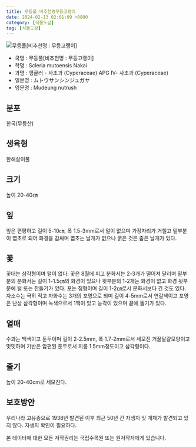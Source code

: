 ```yaml
---
title: 무등풀_비추천명무등고랭이
date: 2024-02-13 02:01:09 +0800
category: [식물도감]
tag: [식물도감]
---
```




![무등풀[비추천명 : 무등고랭이]](/fileUpload/plants/basic/Cyperaceae/Scleria/5605/6_th2.JPG)
- 국명 : 무등풀[비추천명 : 무등고랭이]
- 학명 : Scleria mutoensis Nakai
- 과명 : 앵글러 - 사초과 (Cyperaceae) APG Ⅳ- 사초과 (Cyperaceae)
- 일본명 : ムトウサンシンジュガヤ
- 영문명 : Mudeung nutrush


## 분포
한국(무등산) 
## 생육형
한해살이풀 
## 크기
높이 20-40㎝
## 잎
잎은 편평하고 길이 5-10㎝, 폭 1.5-3mm로서 털이 없으며 가장자리가 거칠고 밑부분이 엽초로 되어 화경을 감싸며 엽초는 날개가 없으나 굵은 것은 좁은 날개가 있다.
## 꽃
꽃대는 삼각형이며 털이 없다. 꽃은 8월에 피고 분화서는 2-3개가 떨어져 달리며 밑부분의 분화서는 길이 1-1.5㎝의 화경이 있으나 윗부분의 1-2개는 화경이 없고 화경 윗부분에 털 또는 잔돌기가 있다. 포는 침형이며 길이 1-2㎝로서 분화서보다 긴 것도 있다. 자소수는 극히 적고 자화수는 3개의 포영으로 되며 길이 4-5mm로서 연갈색이고 포영은 난상 삼각형이며 녹색으로서 1맥이 있고 능각이 있으며 끝에 돌기가 있다.
## 열매
수과는 백색이고 둔두이며 길이 2-2.5mm, 폭 1.7-2mm로서 세모진 거꿀달걀모양이고 밋밋하며 기반은 압편된 둔두로서 지름 1.5mm정도이고 삼각형이다.
## 줄기
높이 20-40cm로 세모진다.
## 보호방안
우리나라 고유종으로 1938년 발견된 이후 최근 50년 간 자생지 및 개체가 발견되고 있지 않다. 자생지 확인이 필요하다.






본 데이터에 대한 모든 저작권리는 국립수목원 또는 원저작자에게 있습니다.

